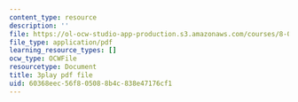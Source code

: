 ```yaml
---
content_type: resource
description: ''
file: https://ol-ocw-studio-app-production.s3.amazonaws.com/courses/8-01sc-classical-mechanics-fall-2016/60368eec56f805088b4c838e47176cf1_WxkwkGEVu-E.pdf
file_type: application/pdf
learning_resource_types: []
ocw_type: OCWFile
resourcetype: Document
title: 3play pdf file
uid: 60368eec-56f8-0508-8b4c-838e47176cf1
---
```

